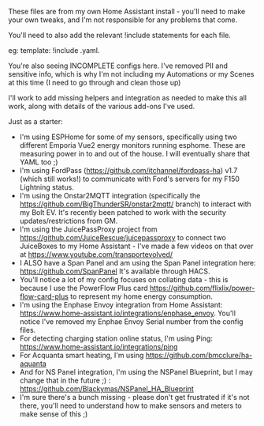 These files are from my own Home Assistant install - you'll need to make your own tweaks, and I'm not responsible for any problems that come. 

You'll need to also add the relevant !include statements for each file. 

eg: template: !include <nameoftemplatefile>.yaml. 

You're also seeing INCOMPLETE configs here. I've removed PII and sensitive info, which is why I'm not including my Automations or my Scenes at this time (I need to go through and clean those up) 

I'll work to add missing helpers and integration as needed to make this all work, along with details of the various add-ons I've used. 

Just as a starter: 

* I'm using ESPHome for some of my sensors, specifically using two different Emporia Vue2 energy monitors running esphome. These are measuring power in to and out of the house. I will eventually share that YAML too ;)
* I'm using FordPass (https://github.com/itchannel/fordpass-ha) v1.7 (which still works!) to communicate with Ford's servers for my F150 Lightning status.
* I'm using the Onstar2MQTT integration (specifically the https://github.com/BigThunderSR/onstar2mqtt/ branch) to interact with my Bolt EV. It's recently been patched to work with the security updates/restrictions from GM.
* I'm using the JuicePassProxy project from https://github.com/JuiceRescue/juicepassproxy to connect two JuiceBoxes to my Home Assistant - I've made a few videos on that over at https://www.youtube.com/transportevolved/
* I ALSO have a Span Panel and am using the Span Panel integration here: https://github.com/SpanPanel It's available through HACS.
* You'll notice a lot of my config focuses on collating data - this is because I use the PowerFlow Plus card https://github.com/flixlix/power-flow-card-plus to represent my home energy consumption.
* I'm using the Enphase Envoy integration from Home Assistant: https://www.home-assistant.io/integrations/enphase_envoy. You'll notice I've removed my Enphae Envoy Serial number from the config files.
* For detecting charging station online status, I'm using Ping: https://www.home-assistant.io/integrations/ping
* For Acquanta smart heating, I'm using https://github.com/bmcclure/ha-aquanta
* And for NS Panel integration, I'm using the NSPanel Blueprint, but I may change that in the future ;) : https://github.com/Blackymas/NSPanel_HA_Blueprint
* I'm sure there's a bunch missing - please don't get frustrated if it's not there, you'll need to understand how to make sensors and meters to make sense of this ;) 





